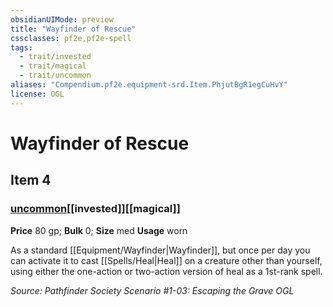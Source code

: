 ```yaml
---
obsidianUIMode: preview
title: "Wayfinder of Rescue"
cssclasses: pf2e,pf2e-spell
tags:
  - trait/invested
  - trait/magical
  - trait/uncommon
aliases: "Compendium.pf2e.equipment-srd.Item.PhjutBgR1egCuHvY"
license: OGL
---
```

# Wayfinder of Rescue
## Item 4
### [uncommon](uncommon "Uncommon Rarity Trait")[[invested]][[magical]]


**Price** 80 gp; 
**Bulk** 0; **Size** med
**Usage** worn

As a standard [[Equipment/Wayfinder|Wayfinder]], but once per day you can activate it to cast [[Spells/Heal|Heal]] on a creature other than yourself, using either the one-action or two-action version of heal as a 1st-rank spell.

*Source: Pathfinder Society Scenario #1-03: Escaping the Grave*
*OGL*